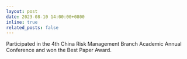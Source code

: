 ```yaml
---
layout: post
date: 2023-08-10 14:00:00+0800
inline: true
related_posts: false
---
```


Participated in the 4th China Risk Management Branch Academic Annual Conference and won the Best Paper Award.
